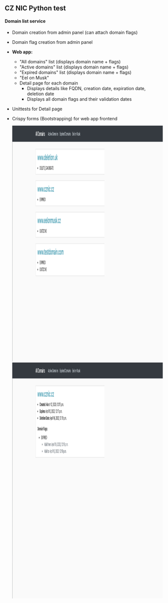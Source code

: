 <h2>CZ NIC Python test</h2>

<h4><b>Domain list service</b></h4>

- Domain creation from admin panel (can attach domain flags)
- Domain flag creation from admin panel
- <b>Web app:</b>
  - "All domains" list (displays domain name + flags)
  - "Active domains" list (displays domain name + flags)
  - "Expired domains" list (displays domain name + flags)
  - "Eel on Musk"
  - Detail page for each domain
    - Displays details like FQDN, creation date, expiration date, deletion date
    - Displays all domain flags and their validation dates
- Unittests for Detail page
- Crispy forms (Bootstrapping) for web app frontend

  <img src="/domains/static/images/screen1.png" height="750" width="1050">
  <img src="/domains/static/images/screen2.png" height="750" width="1050">
